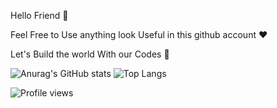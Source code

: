 Hello Friend 🙂



  Feel Free to Use anything look Useful in this github account ❤️
  
  
  
  
  
  Let's Build the world With our Codes  🌚

![Anurag's GitHub stats](https://github-readme-stats.vercel.app/api?username=karimbaggari&show_icons=true&theme=radical)
 ![Top Langs](https://github-readme-stats.vercel.app/api/top-langs/?username=karimbaggari&hide=css,scss,html&theme=tokyonight)



![Profile views](https://gpvc.arturio.dev/karimbaggari)

